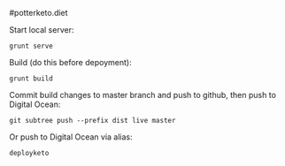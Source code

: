 #potterketo.diet

Start local server:
```
grunt serve
```

Build (do this before depoyment):

```
grunt build
```

Commit build changes to master branch and push to github, then push to Digital Ocean:

```
git subtree push --prefix dist live master
```

Or push to Digital Ocean via alias:

```
deployketo
```
